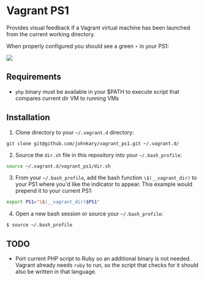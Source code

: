 # Vagrant PS1

Provides visual feedback if a Vagrant virtual machine has been launched from
the current working directory.

When properly configured you should see a green ‣ in your PS1:

![](http://img16.imageshack.us/img16/6660/vagrantps1.png)

## Requirements

* `php` binary must be available in your $PATH to execute script that
  compares current dir VM to running VMs

## Installation

1. Clone directory to your `~/.vagrant.d` directory:
```
git clone git@github.com/johnkary/vagrant_ps1.git ~/.vagrant.d/
```

2. Source the `dir.sh` file in this repository into your `~/.bash_profile`:
```bash
source ~/.vagrant.d/vagrant_ps1/dir.sh
```

3. From your `~/.bash_profile`, add the bash function `\$(__vagrant_dir)` to
  your PS1 where you'd like the indicator to appear. This example would prepend
  it to your current PS1:
```bash
export PS1="\$(__vagrant_dir)$PS1"
```

4. Open a new bash session or source your `~/.bash_profile`:
```
$ source ~/.bash_profile
```

## TODO

* Port current PHP script to Ruby so an additional binary is not needed.
  Vagrant already needs `ruby` to run, so the script that checks for it
  should also be written in that language.
